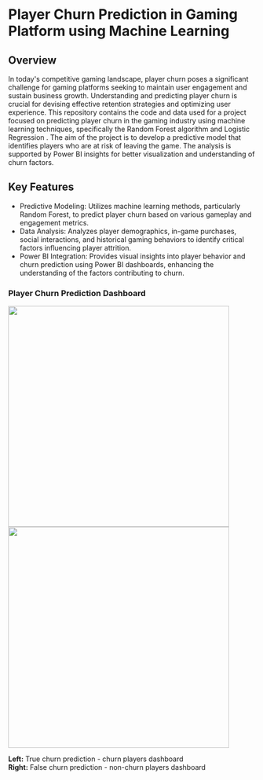 # Player Churn Prediction in Gaming Platform using Machine Learning

## Overview
In today's competitive gaming landscape, player churn poses a significant challenge for gaming platforms seeking to maintain user engagement and sustain business growth. Understanding and predicting player churn is crucial for devising effective retention strategies and optimizing user experience.
This repository contains the code and data used for a project focused on predicting player churn in the gaming industry using machine learning techniques, specifically the Random Forest algorithm and Logistic Regression . The aim of the project is to develop a predictive model that identifies players who are at risk of leaving the game. The analysis is supported by Power BI insights for better visualization and understanding of churn factors.

## Key Features
- Predictive Modeling: Utilizes machine learning methods, particularly Random Forest, to predict player churn based on various gameplay and engagement metrics.
- Data Analysis: Analyzes player demographics, in-game purchases, social interactions, and historical gaming behaviors to identify critical factors influencing player attrition.
- Power BI Integration: Provides visual insights into player behavior and churn prediction using Power BI dashboards, enhancing the understanding of the factors contributing to churn.

### Player Churn Prediction Dashboard

<p float="left">
  <img src="https://github.com/user-attachments/assets/e58438a5-ef46-45b1-9609-49411a13f623" width="450" />
  <img src="https://github.com/user-attachments/assets/0ffc8ca0-5578-4656-a206-62108df7f6ba" width="450" /> 
</p>

**Left:** True churn prediction - churn players dashboard  
**Right:** False churn prediction - non-churn players dashboard
